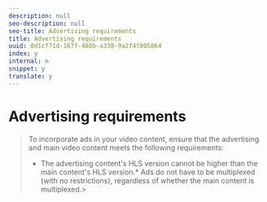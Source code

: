```yaml
---
description: null
seo-description: null
seo-title: Advertising requirements
title: Advertising requirements
uuid: 0d1cf71d-167f-488b-a338-9a2f4f005864
index: y
internal: n
snippet: y
translate: y
---
```


# Advertising requirements


>To incorporate ads in your video content, ensure that the advertising and main video content meets the following requirements: 
>
>* The advertising content's HLS version cannot be higher than the main content's HLS version.* Ads do not have to be multiplexed (with no restrictions), regardless of whether the main content is multiplexed.>
>
